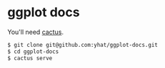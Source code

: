 # ggplot docs

You'll need [cactus](https://github.com/koenbok/Cactus).


```bash
$ git clone git@github.com:yhat/ggplot-docs.git
$ cd ggplot-docs
$ cactus serve
```
